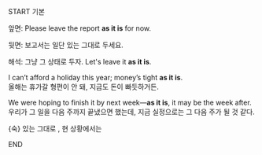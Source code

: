START
기본

앞면:
Please leave the report **as it is** for now.

뒷면:
보고서는 일단 있는 그대로 두세요.

해석:
그냥 그 상태로 두자.
Let's leave it **as it is**.

I can’t afford a holiday this year; money’s tight **as it is**.  
올해는 휴가갈 형편이 안 돼, 지금도 돈이 빠듯하거든.

We were hoping to finish it by next week—**as it is**, it may be the week after. 
우리가 그 일을 다음 주까지 끝냈으면 했는데, 지금 실정으로는 그 다음 주가 될 것 같다.

{숙} 있는 그대로 , 현 상황에서는
<!--ID: 1747104094479-->
END